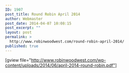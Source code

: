 ```yaml
---
ID: 1907
post_title: Round Robin April 2014
author: Webmaster
post_date: 2014-04-07 10:08:15
post_excerpt: ""
layout: post
permalink: >
  http://www.robinwoodwest.com/round-robin-april-2014/
published: true
---
```

[gview file="http://www.robinwoodwest.com/wp-content/uploads/2014/06/april-2014-round-robin.pdf"]